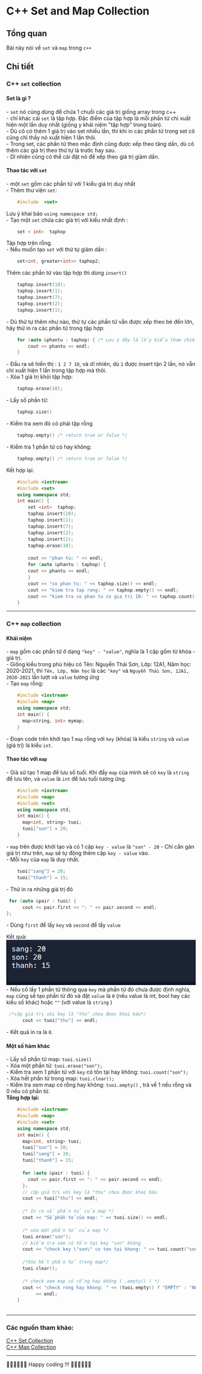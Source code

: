  

C++ Set and Map Collection
==========================

Tổng quan
---------

Bài này nói về `set` và `map` trong `c++`

Chi tiết
---------

### C++ `set` collection

#### Set là gì ?

\- `set` nó cũng dùng để chứa 1 chuỗi các giá trị giống array trong c++  
\- chỉ khác cái `set` là tập hợp. Đặc điểm của tập hợp là mỗi phần tử chỉ xuất hiện một lần duy nhất (giống y khái niệm "tập hợp" trong toán).  
\- Dù cô có thêm 1 giá trị vào set nhiều lần, thì khi in các phần tử trong set cô cũng chỉ thấy nó xuất hiện 1 lần thôi.  
\- Trong set, các phần tử theo mặc định cũng được xếp theo tăng dần, dù cô thêm các giá trị theo thứ tự là trước hay sau.  
\- Dĩ nhiên cũng có thể cài đặt nó để xếp theo giá trị giảm dần.

#### Thao tác với `set`

\- một `set` gồm các phần tử với 1 kiểu giá trị duy nhất  
\- Thêm thư viện `set`:
```cpp
    #include  <set>  
```
Lưu ý khai báo `using namespace std;`  
\- Tạo một `set` chứa các giá trị với kiểu nhất định :  
```cpp
    set < int>  taphop
```
Tập hợp trên rỗng.  
\- Nếu muốn tạo `set` với thứ tự giảm dần :

```cpp
    set<int, greater<int>> taphop2;
```
    

Thêm các phần tử vào tập hợp thì dùng `insert()`
```cpp
    taphop.insert(10); 
    taphop.insert(1);
    taphop.insert(7);
    taphop.insert(2);
    taphop.insert(1);
```
   

  
\- Dù thứ tự thêm như nào, thứ tự các phần tử vẫn được xếp theo bé đến lớn, hãy thử in ra các phần tử trong tập hợp:

```cpp
    for (auto &phantu : taphop) { /* Lưu ý đây là lấy kiểu tham chiếu */ 
        cout << phantu << endl;
    } 
```
  
\- Đầu ra sẽ hiển thị : `1 2 7 10`, và dĩ nhiên, dù `1` được insert tận 2 lần, nó vẫn chỉ xuất hiện 1 lần trong tập hợp mà thôi.  
\- Xóa 1 giá trị khỏi tập hợp:
```cpp
    taphop.erase(10);
```
  
\- Lấy số phần tử:
```cpp
    taphop.size()
```
  
\- Kiểm tra xem đó có phải tập rỗng
```cpp
    taphop.empty() /* return true or false */
```
  
\- Kiểm tra 1 phần tử có hay không:
```cpp
    taphop.empty() /* return true or false */
```
  
Kết hợp lại:
```cpp
    #include <iostream> 
    #include <set>
    using namespace std;
    int main() {
        set <int>  taphop;
        taphop.insert(10);
        taphop.insert(1);
        taphop.insert(7);
        taphop.insert(2);
        taphop.insert(1);
        taphop.erase(10);
                            
        cout << "phan tu: " << endl;
        for (auto &phantu : taphop) {
        cout << phantu << endl;
        }                
        cout << "so phan tu: " << taphop.size() << endl;                   
        cout << "kiem tra tap rong: " << taphop.empty() << endl;
        cout << "kiem tra co phan tu co gia tri 10: " << taphop.count(10);
    }
```                   

* * *

### C++ `map` collection

#### Khái niệm

\- `map` gồm các phần tử ở dạng `"key" - "value"`, nghĩa là 1 cặp gồm từ khóa - giá trị.  
\- Giống kiểu trong phù hiệu có Tên: Nguyễn Thái Sơn, Lớp: 12A1, Năm học: 2020-2021, thì `Tên, Lớp, Năm học` là các `"key"` và `Nguyễn Thái Sơn, 12A1, 2020-2021` lần lượt và `value` tương ứng  
\- Tạo `map` rỗng:
```cpp
    #include <iostream>
    #include <map>
    using namespace std;
    int main() { 
      map<string, int> mymap; 
    }
```
  
\- Đoạn code trên khởi tạo 1 `map` rỗng với `key` (khóa) là kiểu `string` và `value` (giá trị) là kiểu `int`.

#### Thao tác với `map`

\- Giả sử tạo 1 map để lưu số tuổi. Khi đấy `map` của mình sẽ có `key` là `string` để lưu tên, và `value` là `int` để lưu tuổi tương ứng.
```cpp
    #include <iostream>
    #include <map>
    #include <set>
    using namespace std;
    int main() {
      map<int, string> tuoi;
      tuoi["son"] = 20;
    }
```

\- `map` trên được khởi tạo và có 1 cặp `key - value` là `"son" - 20` - Chỉ cần gán giá trị như trên, `map` sẽ tự động thêm cặp `key - value` vào.  
\- Mỗi `key` của `map` là duy nhất.

```cpp
    tuoi["sang"] = 20;
    tuoi["thanh"] = 15;
```
    

\- Thử in ra những giá trị đó
```cpp
 for (auto &pair : tuoi) {
      cout << pair.first << ": " << pair.second << endl;
}; 
```
   

\- Dùng `first` để lấy `key` và `second` để lấy `value`  

Kết quả: ![console](map_1.png) - Nếu cố lấy 1 phần tử thông qua `key` mà phần tử đó chưa được định nghĩa, `map` cũng sẽ tạo phần tử đó và đặt `value` là `0` (nếu value là int, bool hay các kiểu số khác) hoặc `""` (với value là `string` )
```cpp
 /*cặp giá trị với key là "thu" chưa được khai báo*/ 
      cout << tuoi["thu"] << endl;
```
   

\- Kết quả in ra là `0`.

#### Một số hàm khác

\- Lấy số phần tử map: `tuoi.size()`  
\- Xóa một phần tử: `tuoi.erase("son");`  
\- Kiểm tra xem 1 phần tử với `key` có tồn tại hay không: `tuoi.count("son");`  
\- Xóa hết phần tử trong map: `tuoi.clear();`  
\- Kiểm tra xem map có rỗng hay không: `tuoi.empty()` , trả về 1 nếu rỗng và 0 nếu có phần tử.  
**Tổng hợp lại:**
```cpp
    #include <iostream>
    #include <map>
    #include <set>
    using namespace std;
    int main() {
      map<int, string> tuoi;
      tuoi["son"] = 20;
      tuoi["sang"] = 20;
      tuoi["thanh"] = 15;
                  
      for (auto &pair : tuoi) {
        cout << pair.first << ": " << pair.second << endl;
      };
      // cặp giá trị với key là "thu" chưa được khai báo
      cout << tuoi["thu"] << endl;
                  
      /* In ra số phần tử của map */
      cout << "Số phần tử của map: " << tuoi.size() << endl;
                  
      /* xóa một phần tử của map */
      tuoi.erase("son");
      // kiểm tra xem có tồn tại key "son" không
      cout << "check key \"son\" co ton tai khong: " << tuoi.count("son") << endl;
                  
      /*Xóa hết phần tử trong map*/
      tuoi.clear();
                  
      /* check xem map có rỗng hay không ( .empty() ) */
      cout << "check rong hay khong: " << (tuoi.empty() ? "EMPTY" : "NOT EMPTY")
           << endl;
    }
    
```
* * *

### Các nguồn tham khảo:

[C++ Set Collection](https://www.geeksforgeeks.org/set-in-cpp-stl/)  
[C++ Map Collection](https://www.geeksforgeeks.org/map-associative-containers-the-c-standard-template-library-stl/)

* * *

🧑‍💻🧑‍💻🧑‍💻 Happy coding !!! 🧑‍💻🧑‍💻🧑‍💻
